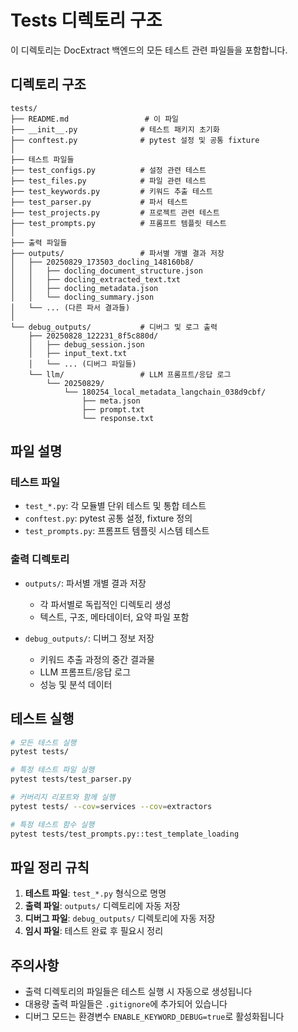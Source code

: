 # Tests 디렉토리 구조

이 디렉토리는 DocExtract 백엔드의 모든 테스트 관련 파일들을 포함합니다.

## 디렉토리 구조

```
tests/
├── README.md                 # 이 파일
├── __init__.py              # 테스트 패키지 초기화
├── conftest.py              # pytest 설정 및 공통 fixture
│
├── 테스트 파일들
├── test_configs.py          # 설정 관련 테스트
├── test_files.py            # 파일 관련 테스트
├── test_keywords.py         # 키워드 추출 테스트
├── test_parser.py           # 파서 테스트
├── test_projects.py         # 프로젝트 관련 테스트
├── test_prompts.py          # 프롬프트 템플릿 테스트
│
├── 출력 파일들
├── outputs/                 # 파서별 개별 결과 저장
│   ├── 20250829_173503_docling_148160b8/
│   │   ├── docling_document_structure.json
│   │   ├── docling_extracted_text.txt
│   │   ├── docling_metadata.json
│   │   └── docling_summary.json
│   └── ... (다른 파서 결과들)
│
└── debug_outputs/           # 디버그 및 로그 출력
    ├── 20250828_122231_8f5c880d/
    │   ├── debug_session.json
    │   ├── input_text.txt
    │   └── ... (디버그 파일들)
    └── llm/                 # LLM 프롬프트/응답 로그
        └── 20250829/
            └── 180254_local_metadata_langchain_038d9cbf/
                ├── meta.json
                ├── prompt.txt
                └── response.txt
```

## 파일 설명

### 테스트 파일
- `test_*.py`: 각 모듈별 단위 테스트 및 통합 테스트
- `conftest.py`: pytest 공통 설정, fixture 정의
- `test_prompts.py`: 프롬프트 템플릿 시스템 테스트

### 출력 디렉토리
- `outputs/`: 파서별 개별 결과 저장
  - 각 파서별로 독립적인 디렉토리 생성
  - 텍스트, 구조, 메타데이터, 요약 파일 포함
  
- `debug_outputs/`: 디버그 정보 저장
  - 키워드 추출 과정의 중간 결과물
  - LLM 프롬프트/응답 로그
  - 성능 및 분석 데이터

## 테스트 실행

```bash
# 모든 테스트 실행
pytest tests/

# 특정 테스트 파일 실행
pytest tests/test_parser.py

# 커버리지 리포트와 함께 실행
pytest tests/ --cov=services --cov=extractors

# 특정 테스트 함수 실행
pytest tests/test_prompts.py::test_template_loading
```

## 파일 정리 규칙

1. **테스트 파일**: `test_*.py` 형식으로 명명
2. **출력 파일**: `outputs/` 디렉토리에 자동 저장
3. **디버그 파일**: `debug_outputs/` 디렉토리에 자동 저장
4. **임시 파일**: 테스트 완료 후 필요시 정리

## 주의사항

- 출력 디렉토리의 파일들은 테스트 실행 시 자동으로 생성됩니다
- 대용량 출력 파일들은 `.gitignore`에 추가되어 있습니다
- 디버그 모드는 환경변수 `ENABLE_KEYWORD_DEBUG=true`로 활성화됩니다